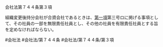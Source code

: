 会社法第７４４条第３項

組織変更後持分会社が合資会社であるときは、[第一項](会社法＿＿＿＿第７４４条第１項)第三号ロに掲げる事項として、その社員の一部を無限責任社員とし、その他の社員を有限責任社員とする旨を定めなければならない。

#会社法
#会社法/第７４４条
#会社法/第７４４条/第３項
